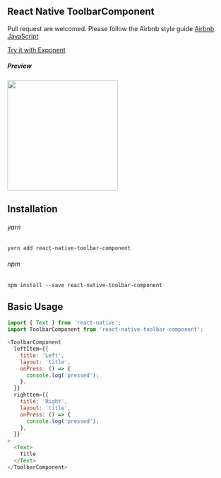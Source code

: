 ## React Native ToolbarComponent

Pull request are welcomed. Please follow the Airbnb style guide [Airbnb JavaScript](https://github.com/airbnb/javascript)

[Try it with Exponent](https://exp.host/@jacklam718/toolbar-demo)

##### Preview
<img src="https://jacklam718.github.io/react-native-toolbar-component/assets/toolbar-screenshot.png" width="250">


## Installation
###### yarn
`yarn add react-native-toolbar-component`
###### npm
`npm install --save react-native-toolbar-component`


## Basic Usage
```javascript
import { Text } from 'react-native';
import ToolbarComponent from 'react-native-toolbar-component';
```

```javascript
<ToolbarComponent
  leftItem={{
    title: 'Left',
    layout: 'title',
    onPress: () => {
      console.log('pressed');
    },
  }}
  righttem={{
    title: 'Right',
    layout: 'title',
    onPress: () => {
      console.log('pressed');
    },
  }}
>
  <Text>
    Title
  </Text>
</ToolbarComponent>
```
